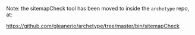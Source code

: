 Note: the sitemapCheck tool has been moved to inside the `archetype` repo, at:

 https://github.com/gleanerio/archetype/tree/master/bin/sitemapCheck
 
 